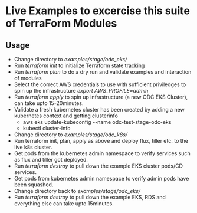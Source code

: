 # Live Examples to excercise this suite of TerraForm Modules

## Usage
- Change directory to *examples/stage/odc_eks/*
- Run *terraform init* to initialize Terraform state tracking
- Run *terraform plan* to do a dry run and validate examples and interaction of modules
- Select the correct AWS credentials to use with sufficient priviledges to spin up the infrastructure *export AWS_PROFILE=admin*
- Run *terraform apply* to spin up infrastructure (a new ODC EKS Cluster), can take upto 15-20minutes.
- Validate a fresh kubernetes cluster has been created by adding a new kubernetes context and getting clusterinfo
  - aws eks update-kubeconfig --name odc-test-stage-odc-eks
  - kubectl cluster-info
- Change directory to *examples/stage/odc_k8s/*
- Run terraform init, plan, apply as above and deploy flux, tiller etc. to the live k8s cluster.
- Get pods from the kubernetes admin namespace to verify services such as flux and tiller got deployed.
- Run *terraform destroy* to pull down the example EKS cluster pods/CD services.
- Get pods from kubernetes admin namespace to verify admin pods have been squashed.
- Change directory back to *examples/stage/odc_eks/*
- Run *terraform destroy* to pull down the example EKS, RDS and everything else can take upto 15minutes.
